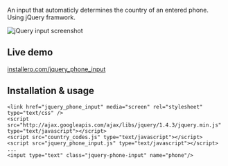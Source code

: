 An input that automaticly determines the country of an entered phone. Using jQuery framwork.

![jQuery input screenshot](http://installero.com/jquery_phone_input/)

## Live demo

[installero.com/jquery_phone_input](http://installero.com/jquery_phone_input/)

## Installation & usage

    <link href="jquery_phone_input" media="screen" rel="stylesheet" type="text/css" />
    <script src="http://ajax.googleapis.com/ajax/libs/jquery/1.4.3/jquery.min.js" type="text/javascript"></script>
    <script src="country_codes.js" type="text/javascript"></script>
    <script src="jquery_phone_input.js" type="text/javascript"></script>
    ...
    <input type="text" class="jquery-phone-input" name="phone"/>
